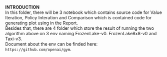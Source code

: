**INTRODUCTION**\
In this folder, there will be 3 notebook which contains source code for Value Iteration, Policy Interation and Comparison which is contained code for generating plot using in the Report.\
Besides that, there are 4 folder which store the result of running the two algorithm above on 3 env naming FrozenLake-v0. FrozenLake8x8-v0 and Taxi-v3.\
Document about the env can be finded here: `https://github.com/openai/gym`.
